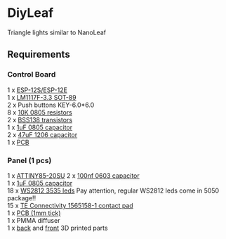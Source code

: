 # DiyLeaf
Triangle lights similar to NanoLeaf

## Requirements

### Control Board  
1 x [ESP-12S/ESP-12E](https://lcsc.com/product-detail/WIFI-Modules_ESP-12S_C82898.html)  
1 x [LM1117F-3.3 SOT-89](https://lcsc.com/product-detail/Low-Dropout-Regulators-LDO_HTC_LM1117F-3-3_LM1117F-3-3_C126019.html)  
2 x Push buttons KEY-6.0*6.0  
8 x [10K 0805 resistors](https://lcsc.com/product-detail/Chip-Resistor-Surface-Mount_Uniroyal-Elec-0805W8J0103T5E_C25612.html)  
2 x [BSS138 transistors](https://lcsc.com/product-detail/MOSFET_Nexperia_BSS138P-215_Nexperia-BSS138P-215_C75547.html)  
1 x [1uF 0805 capacitor](https://lcsc.com/product-detail/Multilayer-Ceramic-Capacitors-MLCC-SMD-SMT_YAGEO-CC0805KKX5R6BB105_C408907.html)  
2 x [47uF 1206 capacitor](https://lcsc.com/product-detail/Multilayer-Ceramic-Capacitors-MLCC-SMD-SMT_SAMSUNG_CL31A476MPHNNNE_47uF-476-20-10V_C96123.html)  
1 x [PCB](https://github.com/diyhue/DiyLeaf/blob/master/PCB's/Gerber_MAIN_BOARD__20191107225850.zip)  

### Panel (1 pcs)  
1  x [ATTINY85-20SU](https://lcsc.com/product-detail/FLASH_ATMEL_ATTINY85-20SU_ATTINY85-20SU_C89852.html)
2  x [100nf 0603 capacitor](https://lcsc.com/product-detail/Multilayer-Ceramic-Capacitors-MLCC-SMD-SMT_YAGEO-AC0603KRX7R9BB104_C149620.html)  
1  x [1uF 0805 capacitor](https://lcsc.com/product-detail/Multilayer-Ceramic-Capacitors-MLCC-SMD-SMT_YAGEO-CC0805KKX5R6BB105_C408907.html)  
18 x [WS2812 3535 leds](https://lcsc.com/product-detail/Light-Emitting-Diodes-LED_3535-RGBIntegrated-Light_C114583.html) Pay attention, regular WS2812 leds come in 5050 package!!  
15 x  [TE Connectivity 1565158-1 contact pad](https://ro.mouser.com/ProductDetail/571-1565158-1)  
1  x [PCB (1mm tick)](https://github.com/diyhue/DiyLeaf/blob/master/PCB's/Gerber_NO-V-CUT-SPRING-3535%20_20191009114030.zip)  
1  x PMMA diffuser  
1 x [back](https://github.com/diyhue/DiyLeaf/blob/master/3D%20Models/Nanoleaf%20-%20back%20cover%20v1.5.stl) and [front](https://github.com/diyhue/DiyLeaf/blob/master/3D%20Models/Nanoleaf%20v1.5.stl) 3D printed parts  


